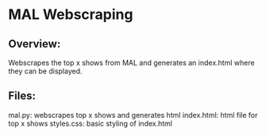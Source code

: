 # MAL Webscraping
## Overview:
Webscrapes the top x shows from MAL and generates an index.html where they can be displayed.

## Files:
mal.py: webscrapes top x shows and generates html
index.html: html file for top x shows
styles.css: basic styling of index.html
